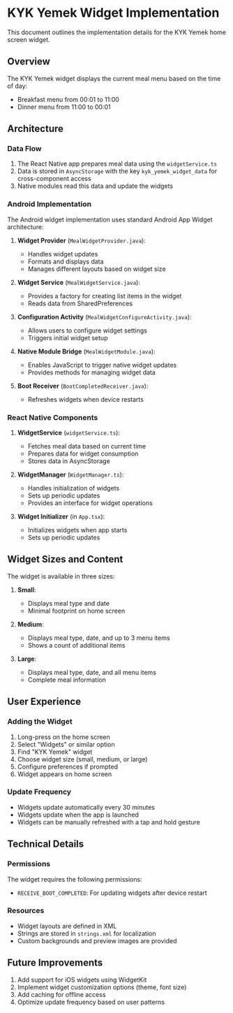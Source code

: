 # KYK Yemek Widget Implementation

This document outlines the implementation details for the KYK Yemek home screen widget.

## Overview

The KYK Yemek widget displays the current meal menu based on the time of day:

- Breakfast menu from 00:01 to 11:00
- Dinner menu from 11:00 to 00:01

## Architecture

### Data Flow

1. The React Native app prepares meal data using the `widgetService.ts`
2. Data is stored in `AsyncStorage` with the key `kyk_yemek_widget_data` for cross-component access
3. Native modules read this data and update the widgets

### Android Implementation

The Android widget implementation uses standard Android App Widget architecture:

1. **Widget Provider** (`MealWidgetProvider.java`):

   - Handles widget updates
   - Formats and displays data
   - Manages different layouts based on widget size

2. **Widget Service** (`MealWidgetService.java`):

   - Provides a factory for creating list items in the widget
   - Reads data from SharedPreferences

3. **Configuration Activity** (`MealWidgetConfigureActivity.java`):

   - Allows users to configure widget settings
   - Triggers initial widget setup

4. **Native Module Bridge** (`MealWidgetModule.java`):

   - Enables JavaScript to trigger native widget updates
   - Provides methods for managing widget data

5. **Boot Receiver** (`BootCompletedReceiver.java`):
   - Refreshes widgets when device restarts

### React Native Components

1. **WidgetService** (`widgetService.ts`):

   - Fetches meal data based on current time
   - Prepares data for widget consumption
   - Stores data in AsyncStorage

2. **WidgetManager** (`WidgetManager.ts`):

   - Handles initialization of widgets
   - Sets up periodic updates
   - Provides an interface for widget operations

3. **Widget Initializer** (in `App.tsx`):
   - Initializes widgets when app starts
   - Sets up periodic updates

## Widget Sizes and Content

The widget is available in three sizes:

1. **Small**:

   - Displays meal type and date
   - Minimal footprint on home screen

2. **Medium**:

   - Displays meal type, date, and up to 3 menu items
   - Shows a count of additional items

3. **Large**:
   - Displays meal type, date, and all menu items
   - Complete meal information

## User Experience

### Adding the Widget

1. Long-press on the home screen
2. Select "Widgets" or similar option
3. Find "KYK Yemek" widget
4. Choose widget size (small, medium, or large)
5. Configure preferences if prompted
6. Widget appears on home screen

### Update Frequency

- Widgets update automatically every 30 minutes
- Widgets update when the app is launched
- Widgets can be manually refreshed with a tap and hold gesture

## Technical Details

### Permissions

The widget requires the following permissions:

- `RECEIVE_BOOT_COMPLETED`: For updating widgets after device restart

### Resources

- Widget layouts are defined in XML
- Strings are stored in `strings.xml` for localization
- Custom backgrounds and preview images are provided

## Future Improvements

1. Add support for iOS widgets using WidgetKit
2. Implement widget customization options (theme, font size)
3. Add caching for offline access
4. Optimize update frequency based on user patterns
